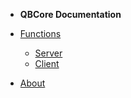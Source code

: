 <!-- docs/_sidebar.md -->

- **QBCore Documentation**

* [Functions](./tutorials/index)
  * [Server](./tutorials/tomcat/index)
  * [Client](./tutorials/cloud/index)

* [About](./about/index)


